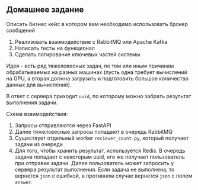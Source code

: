 ## Домашнее задание
Описать бизнес кейс в котором вам необходимо использовать брокер сообщений

1. Реализовать взаимодействие с RabbitMQ или Apache Kafka
2. Написать тесты на функционал
3. Сделать логирование ключевых частей системы

Идея - есть ряд тяжеловесных задач, по тем или иным причинам обрабатываемых на разных машинах (пусть одна требует вычислений на GPU, а вторая должна загрузить и подготовить большое количество данных для вычислений).

В ответ с сервера приходит `uuid`, по которому можно забрать результат выполнения задачи. 

Схема взаимодействия:
1. Запросы отправляются через FastAPI
2. Далее тяжеловесные запросы попадают в очередь RabbitMQ
3. Существует отдельный worker `reciever_count.py`, который получает задачи из очереди
4. Для того, чтобы хранить результат, используется Redis. В очередь задача попадает с некоторым uuid, его же получает пользователь при отправке задачи. Далее пользователь может запросить у сервера результат выполнения. Если задача не выполнена, то вернется `json` с ошибкой, в противном случае вернется `json` с полем `answer`.